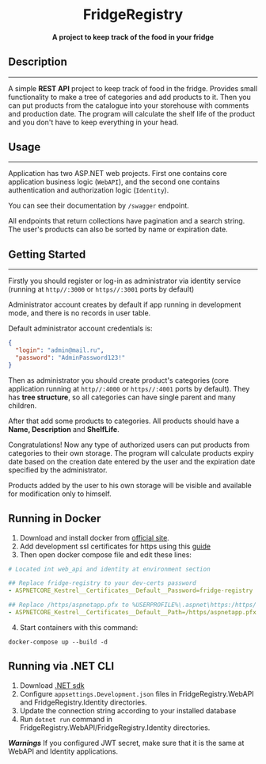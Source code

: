 <h1 align="center">FridgeRegistry</h1>

<h4 align="center">A project to keep track of the food in your fridge</h4>



## Description
---

A simple **REST API** project to keep track of food in the fridge. Provides small functionality to make a tree of categories and add products to it. Then you can put products from the catalogue into your storehouse with comments and production date. The program will calculate the shelf life of the product and you don't have to keep everything in your head. 

## Usage
---

Application has two ASP.NET web projects. First one contains core application business logic (```WebAPI```), and the second one contains authentication and authorization logic (```Identity```).

You can see their documentation by ```/swagger``` endpoint.

All endpoints that return collections have pagination and a search string. The user's products can also be sorted by name or expiration date.

## Getting Started
---

Firstly you should register or log-in as administrator via identity service (running at ```http//:3000``` or ```https//:3001``` ports by default)

Administrator account creates by default if app running in development mode, and there is no records in user table.

Default administrator account credentials is:

```json
{
  "login": "admin@mail.ru",
  "password": "AdminPassword123!"
}
```

Then as administrator you should create product's categories (core application running at ```http//:4000``` or ```https//:4001``` ports by default). They has **tree structure**, so all categories can have single parent and many children.

After that add some products to categories. All products should have a **Name, Description** and **ShelfLife**.

Congratulations! Now any type of authorized users can put products from categories to their own storage. The program will calculate products expiry date based on the creation date entered by the user and the expiration date specified by the administrator.

Products added by the user to his own storage will be visible and available for modification only to himself.

## Running in Docker

1. Download and install docker from [official site](https://docs.docker.com/get-docker/).
2. Add development ssl certificates for https using this [guide](https://docs.microsoft.com/en-us/aspnet/core/security/docker-https?view=aspnetcore-6.0#running-pre-built-container-images-with-https)
3. Then open docker compose file and edit these lines:
   
```yml
# Located int web_api and identity at environment section

## Replace fridge-registry to your dev-certs password
- ASPNETCORE_Kestrel__Certificates__Default__Password=fridge-registry

## Replace /https/aspnetapp.pfx to %USERPROFILE%\.aspnet\https:/https/ if your are using windows platform
- ASPNETCORE_Kestrel__Certificates__Default__Path=/https/aspnetapp.pfx
```

4. Start containers with this command:
```shell
docker-compose up --build -d
```

## Running via .NET CLI
1. Download [.NET sdk](https://docs.microsoft.com/en-us/dotnet/core/sdk)
2. Configure ```appsettings.Development.json``` files in FridgeRegistry.WebAPI and FridgeRegistry.Identity directories.
3. Update the connection string according to your installed database
4. Run ```dotnet run``` command in FridgeRegistry.WebAPI/FridgeRegistry.Identity directories.

***Warnings***
If you configured JWT secret, make sure that it is the same at WebAPI and Identity applications.
   
